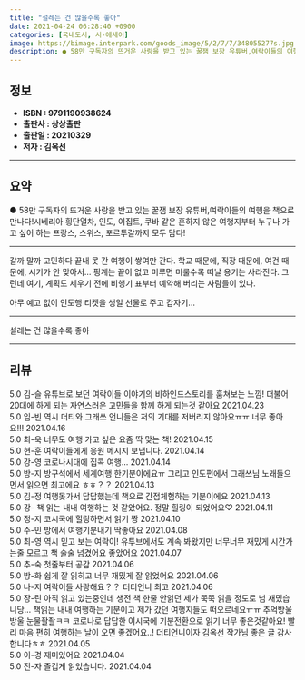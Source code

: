 ```yaml
---
title: "설레는 건 많을수록 좋아"
date: 2021-04-24 06:28:40 +0900
categories: [국내도서, 시-에세이]
image: https://bimage.interpark.com/goods_image/5/2/7/7/348055277s.jpg
description: ● 58만 구독자의 뜨거운 사랑을 받고 있는 꿀잼 보장 유튜버,여락이들의 여행을 책으로 만나다!시베리아 횡단열차, 인도, 이집트, 쿠바 같은 흔하지 않은 여행지부터 누구나 가고 싶어 하는 프랑스, 스위스, 포르투갈까지 모두 담다!
---
```


## **정보**

- **ISBN : 9791190938624**
- **출판사 : 상상출판**
- **출판일 : 20210329**
- **저자 : 김옥선**

------



## **요약**

●  58만 구독자의 뜨거운 사랑을 받고 있는 꿀잼 보장 유튜버,여락이들의 여행을 책으로 만나다!시베리아 횡단열차, 인도, 이집트, 쿠바 같은 흔하지 않은 여행지부터 누구나 가고 싶어 하는 프랑스, 스위스, 포르투갈까지 모두 담다!

------

갈까 말까 고민하다 끝내 못 간 여행이 쌓여만 간다. 학교 때문에, 직장 때문에, 여건 때문에, 시기가 안 맞아서… 핑계는 끝이 없고 미루면 미룰수록 떠날 용기는 사라진다. 그런데 여기, 계획도 세우기 전에 비행기 표부터 예약해 버리는 사람들이 있다. 

아무 예고 없이 인도행 티켓을 생일 선물로 주고 갑자기... 

------


설레는 건 많을수록 좋아 

------


## **리뷰** 

5.0 김-슬 유튜브로 보던 여락이들 이야기의 비하인드스토리를 훔쳐보는 느낌! 더불어 20대에 하게 되는 자연스러운 고민들을 함께 하게 되는것 같아요 2021.04.23 <br/>5.0 임-빈 역시 더티와 그래쓰 언니들은 저의 기대를 저버리지 않아요ㅠㅠ 너무 좋아요!!! 2021.04.16 <br/>5.0 최-욱 너무도 여행 가고 싶은 요즘 딱 맞는 책! 2021.04.15 <br/>5.0 현-훈 여락이들에게 응원 메시지 보냅니다. 2021.04.14 <br/>5.0 강-영 코로나시대에 집콕 여행... 2021.04.14 <br/>5.0 방-지 방구석에서 세계여행 한기분이에요ㅠ 그리고 인도편에서 그래쓰님 노래들으면서 읽으면 최고에요 ㅎㅎ？？ 2021.04.13 <br/>5.0 김-정 여행못가서 답답했는데 책으로 간접체험하는 기분이에요 2021.04.13 <br/>5.0 강- 책 읽는 내내 여행하는 것 같았어요. 정말 힐링이 되었어요♡ 2021.04.11 <br/>5.0 정-지 코시국에 힐링하면서 읽기 짱 2021.04.10 <br/>5.0 주-민 방에서 여행기분내기 딱좋아요 2021.04.08 <br/>5.0 최-영 역시 믿고 보는 여락이! 유투브에서도 계속 봐왔지만 너무너무 재밌게 시간가는줄 모르고 책 술술 넘겼어요 좋았어요 2021.04.07 <br/>5.0 추-숙 첫줄부터 공감 2021.04.06 <br/>5.0 방-화 쉽게 잘 읽히고 너무 재밌게 잘 읽었어요 2021.04.06 <br/>5.0 나-지 여락이들 사랑해요？？ 더티언니 최고 2021.04.06 <br/>5.0 장-린 아직 읽고 있는중인데 생전 책 한줄 안읽던 제가 쭉쭉 읽을 정도로 넘 재밌습니당... 책읽는 내내 여행하는 기분이고 제가 갔던 여행지들도 떠오르네요ㅠㅠ 추억방울방울 눈물좔좔ㅋㅋ 코로나로 답답한 이시국에 기분전환으로 읽기 너무 좋은것같아요! 빨리 마음 편히 여행하는 날이 오면 좋겠어요..! 더티언니이자 김옥선 작가님 좋은 글 감사합니다ㅎㅎ 2021.04.05 <br/>5.0 이-경 재미있어요 2021.04.04 <br/>5.0 전-자 즐겁게 읽었습니다. 2021.04.04 <br/>